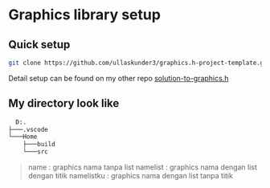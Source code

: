 # Graphics library setup 

## Quick setup

```bash
git clone https://github.com/ullaskunder3/graphics.h-project-template.git
```

Detail setup can be found on my other repo [solution-to-graphics.h](https://github.com/ullaskunder3/Solution-to-graphics.h)

## My directory look like

```cmd
  D:.
├───.vscode
└───Home
    ├───build
    └───src
```

> name : graphics nama tanpa list
> namelist : graphics nama dengan list dengan titik
> namelistku : graphics nama dengan list tanpa titik
